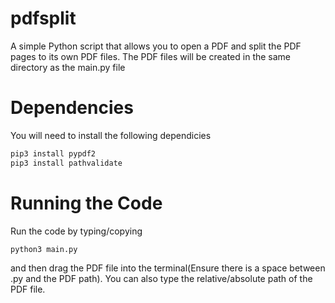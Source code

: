 # pdfsplit

A simple Python script that allows you to open a PDF and split the PDF pages to its own PDF files. The PDF files will be created in the same directory as the main.py file

# Dependencies
You will need to install the following dependicies
```bash
pip3 install pypdf2
pip3 install pathvalidate
```

# Running the Code
Run the code by typing/copying
```bash
python3 main.py 
```
and then drag the PDF file into the terminal(Ensure there is a space between .py and the PDF path). You can also type the relative/absolute path of the PDF file.
